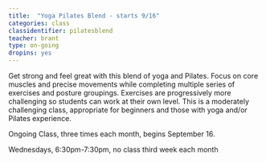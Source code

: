 ```yaml
---
title:  "Yoga Pilates Blend - starts 9/16"
categories: class
classidentifier: pilatesblend
teacher: brant
type: on-going
dropins: yes
---
```

Get strong and feel great with this blend of yoga and Pilates. Focus on core muscles and precise movements while completing multiple series of exercises and posture groupings. Exercises are progressively more challenging so students can work at their own level. This is a moderately challenging class, appropriate for beginners and those with yoga and/or Pilates experience.

Ongoing Class, three times each month, begins September 16.

Wednesdays, 6:30pm-7:30pm, no class third week each month
